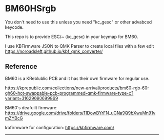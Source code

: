 <h1>BM60HSrgb</h1>
You don't need to use this unless you need "kc_gesc" or other advabced keycode.

This repo is to provide ESC/~ (kc_gesc) in your keymap for BM60.

I use KBFirmware JSON to QMK Parser to create local files with a few edit
https://noroadsleft.github.io/kbf_qmk_converter/


Reference
---------------------------------------------------------------------------------
BM60 is a KReblublic PCB and it has their own firmware for regular use.

https://kprepublic.com/collections/new-arrival/products/bm60-rgb-60-gh60-hot-swappable-pcb-programmed-qmk-firmware-type-c?variant=31629690699869

BM60's deafuilt firmware:
https://drive.google.com/drive/folders/11DowBYrFN_uCNa9Q9bXwuMn91vmZYBcG

kbfirmware for configuration:
https://kbfirmware.com/

---------------------------------------------------------------------------------

